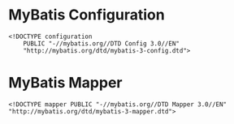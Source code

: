 # MyBatis Configuration

```
<!DOCTYPE configuration
	PUBLIC "-//mybatis.org//DTD Config 3.0//EN"
	"http://mybatis.org/dtd/mybatis-3-config.dtd">
```

# MyBatis Mapper

```
<!DOCTYPE mapper PUBLIC "-//mybatis.org//DTD Mapper 3.0//EN" "http://mybatis.org/dtd/mybatis-3-mapper.dtd">
```
